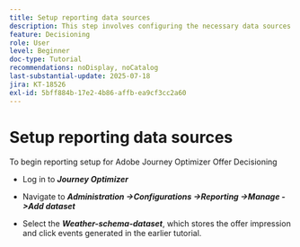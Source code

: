 ```yaml
---
title: Setup reporting data sources
description: This step involves configuring the necessary data sources in Adobe Experience Platform to enable reporting on offer impressions and click interactions. The dataset used for capturing these events must be based on a schema that includes the Web Details field group to support reporting capabilities.
feature: Decisioning
role: User
level: Beginner
doc-type: Tutorial
recommendations: noDisplay, noCatalog
last-substantial-update: 2025-07-18
jira: KT-18526
exl-id: 5bff884b-17e2-4b86-affb-ea9cf3cc2a60
---
```

# Setup reporting data sources

To begin reporting setup for Adobe Journey Optimizer Offer Decisioning

-   Log in to _**Journey Optimizer**_

-   Navigate to _**Administration ->Configurations ->Reporting ->Manage ->Add dataset**_
-   Select the _**Weather-schema-dataset**_, which stores the offer impression and click events generated in the earlier tutorial.

